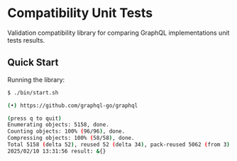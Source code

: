 # Compatibility Unit Tests
Validation compatibility library for comparing GraphQL implementations unit tests results.

## Quick Start

Running the library:

```bash
$ ./bin/start.sh

```

```bash
(•) https://github.com/graphql-go/graphql

(press q to quit)
Enumerating objects: 5158, done.
Counting objects: 100% (96/96), done.
Compressing objects: 100% (58/58), done.
Total 5158 (delta 52), reused 52 (delta 34), pack-reused 5062 (from 3)
2025/02/10 13:31:56 result: &{}
```
